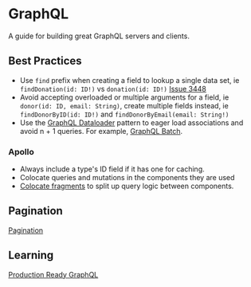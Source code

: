 # GraphQL

A guide for building great GraphQL servers and clients.

## Best Practices

* Use `find` prefix when creating a field to lookup a single data set, ie `findDonation(id: ID!)` vs `donation(id: ID!)`
[Issue 3448](https://github.com/BuoySoftware/BuoyRails/issues/3448)
* Avoid accepting overloaded or multiple arguments for a field, ie `donor(id: ID, email: String)`, create multiple fields instead, ie `findDonorByID(id: ID!)` and `findDonorByEmail(email: String!)`
* Use the [GraphQL Dataloader] pattern to eager load associations and avoid n + 1
  queries. For example, [GraphQL Batch].

### Apollo

* Always include a type's ID field if it has one for caching.
* Colocate queries and mutations in the components they are used
* [Colocate fragments] to split up query logic between components.

## Pagination
[Pagination](./pagination.md)

## Learning

[Production Ready GraphQL](https://book.productionreadygraphql.com)

[GraphQL Dataloader]: https://xuorig.medium.com/the-graphql-dataloader-pattern-visualized-3064a00f319f
[GraphQL Batch]: https://github.com/Shopify/graphql-batch
[Colocate fragments]: https://www.apollographql.com/docs/react/data/fragments/#colocating-fragments
